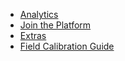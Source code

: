 - [Analytics](platform/analytics.md)
- [Join the Platform](platform/join.md)
- [Extras](platform/extras.md)
- [Field Calibration Guide](platform/calibration_guide.md)